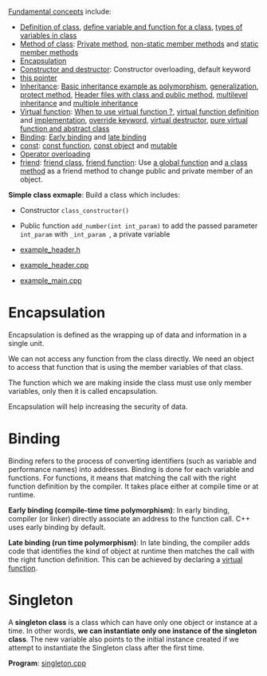 [Fundamental concepts](Fundamental%20concepts.md) include:
* [Definition of class](Documents/Fundamental%20concepts.md#what-is-class-), [define variable and function for a class](Documents/Fundamental%20concepts.md#define-variable-and-function-for-a-class-use-class-object-as-a-pointer), [types of variables in class](Fundamental%20concepts.md#types-of-class-variables)
* [Method of class](Documents/Method%20of%20class.md): [Private method](), [non-static member methods]() and [static member methods]()
* [Encapsulation](#encapsulation)
* [Constructor and destructor](Constructor%20and%20destructor): Constructor overloading, default keyword
* [this pointer](Documents/this%20pointer.md)
* [Inheritance](Inheritance): [Basic inheritance example as polymorphism](Inheritance/README.md#basic-inheritance-example), [generalization](Inheritance/README.md#generalization), [protect method](Inheritance/README.md#protect-method), [Header files with class and public method](Inheritance#header-files-with-class-and-public-method), [multilevel inheritance]() and [multiple inheritance]()
* [Virtual function](Inheritance/Virtual%20function.md): [When to use virtual function ?](Inheritance/Virtual%20function.md#when-to-use-virtual-function-), [virtual function definition](Virtual%20function.md#virtual-function-definition) and [implementation](Inheritance/Virtual%20function.md#implementation), [override keyword](Inheritance/Virtual%20function.md#override-keyword), [virtual destructor](Inheritance/Virtual%20function.md#virtual-destructor), [pure virtual function and abstract class](Inheritance/Virtual%20function.md#pure-virtual-function-and-abstract-class)
* [Binding](#binding): [Early binding]() and [late binding]()
* [const](Documents/const.md): [const function](Documents/const.md#const-function), [const object](Documents/const.md#const-object) and [mutable](Documents/const.md#mutable)
* [Operator overloading](Documents/Operator%20overloading.md)
* [friend](friend.md): [friend class](Documents/friend.md#friend-class), [friend function](friend.md#friend-function): Use [a global function](friend.md#use-a-global-function-as-a-friend-method-to-change-public-and-private-member-of-an-object) and [a class method](friend.md#use-a-class-method-as-a-friend-method-to-change-public-and-private-member-of-an-object) as a friend method to change public and private member of an object.

**Simple class exmaple**: Build a class which includes:
* Constructor ``class_constructor()``
* Public function ``add_number(int int_param)`` to add the passed parameter ``int_param`` with ``_int_param ``, a private variable

* [example_header.h](src/example_header.h)
* [example_header.cpp](src/example_header.cpp)
* [example_main.cpp](src/example_main.cpp)

# Encapsulation
Encapsulation is defined as the wrapping up of data and information in a single unit. 

We can not access any function from the class directly. We need an object to access that function that is using the member variables of that class. 

The function which we are making inside the class must use only member variables, only then it is called encapsulation.

Encapsulation will help increasing the security of data.

# Binding

Binding refers to the process of converting identifiers (such as variable and performance names) into addresses. Binding is done for each variable and functions. For functions, it means that matching the call with the right function definition by the compiler. It takes place either at compile time or at runtime.

**Early binding (compile-time time polymorphism)**: In early binding, compiler (or linker) directly associate an address to the function call. C++ uses early binding by default. 

**Late binding (run time polymorphism)**: In late binding, the compiler adds code that identifies the kind of object at runtime then matches the call with the right function definition. This can be achieved by declaring a [virtual function]().

# Singleton

A **singleton class** is a class which can have only one object or instance at a time. In other words, **we can instantiate only one instance of the singleton class**. The new variable also points to the initial instance created if we attempt to instantiate the Singleton class after the first time.

**Program**: [singleton.cpp](src/singleton.cpp)